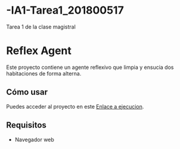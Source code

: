 # -IA1-Tarea1_201800517
Tarea 1 de la clase magistral




# Reflex Agent

Este proyecto contiene un agente reflexivo que limpia y ensucia dos habitaciones de forma alterna.

## Cómo usar

Puedes acceder al proyecto en este [Enlace a ejecucion](https://github.com/JManuel201800517/-IA1-Tarea1_201800517/).

## Requisitos

- Navegador web

